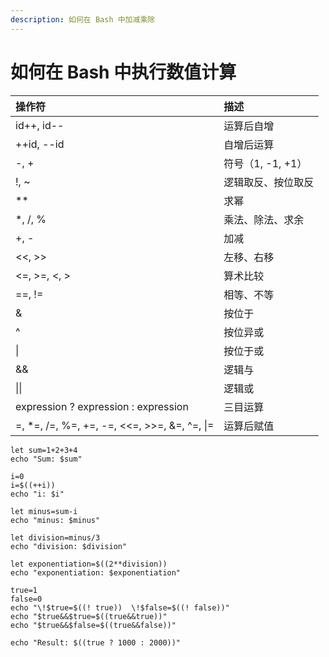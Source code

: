 ```yaml
---
description: 如何在 Bash 中加减乘除
---
```


# 如何在 Bash 中执行数值计算

| 操作符 | 描述 |
| :--- | :--- |
| id++, id-- | 运算后自增 |
| ++id, --id | 自增后运算 |
| -, + | 符号（1, -1, +1） |
| !, ~ | 逻辑取反、按位取反 |
| \*\* | 求幂 |
| \*, /, % | 乘法、除法、求余 |
| +, - | 加减 |
| &lt;&lt;, &gt;&gt; | 左移、右移 |
| &lt;=, &gt;=, &lt;, &gt; | 算术比较 |
| ==, != | 相等、不等 |
| & | 按位于 |
| ^ | 按位异或 |
| \| | 按位于或 |
| && | 逻辑与 |
| \|\| | 逻辑或 |
| expression ? expression : expression | 三目运算 |
| =, \*=, /=, %=, +=, -=, &lt;&lt;=, &gt;&gt;=, &=, ^=, \|= | 运算后赋值 |

```text
let sum=1+2+3+4
echo "Sum: $sum"

i=0
i=$((++i))
echo "i: $i"

let minus=sum-i
echo "minus: $minus"

let division=minus/3
echo "division: $division"

let exponentiation=$((2**division))
echo "exponentiation: $exponentiation"

true=1
false=0
echo "\!$true=$((! true))  \!$false=$((! false))"
echo "$true&&$true=$((true&&true))"
echo "$true&&$false=$((true&&false))"

echo "Result: $((true ? 1000 : 2000))"
```

